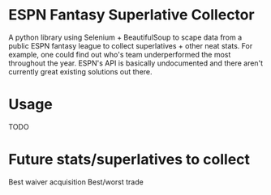 # ESPN Fantasy Superlative Collector
A python library using Selenium + BeautifulSoup to scape data from a public ESPN fantasy league to collect superlatives + other neat stats.
For example, one could find out who's team underperformed the most throughout the year.
ESPN's API is basically undocumented and there aren't currently great existing solutions out there.


# Usage
TODO

# Future stats/superlatives to collect
Best waiver acquisition
Best/worst trade